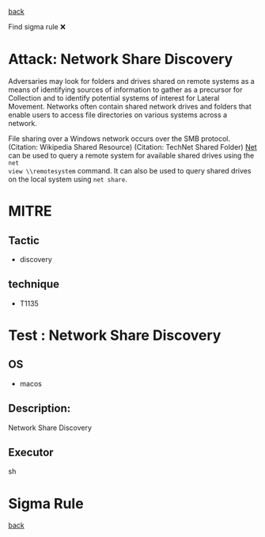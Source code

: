 
[back](../index.md)

Find sigma rule :x: 

# Attack: Network Share Discovery 

Adversaries may look for folders and drives shared on remote systems as a means of identifying sources of information to gather as a precursor for Collection and to identify potential systems of interest for Lateral Movement. Networks often contain shared network drives and folders that enable users to access file directories on various systems across a network. 

File sharing over a Windows network occurs over the SMB protocol. (Citation: Wikipedia Shared Resource) (Citation: TechNet Shared Folder) [Net](https://attack.mitre.org/software/S0039) can be used to query a remote system for available shared drives using the <code>net view \\\\remotesystem</code> command. It can also be used to query shared drives on the local system using <code>net share</code>.

# MITRE
## Tactic
  - discovery


## technique
  - T1135


# Test : Network Share Discovery
## OS
  - macos


## Description:
Network Share Discovery


## Executor
sh

# Sigma Rule


[back](../index.md)
